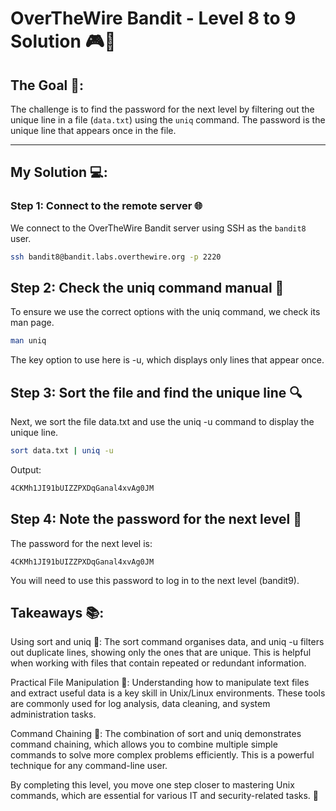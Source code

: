 # OverTheWire Bandit - Level 8 to 9 Solution 🎮🔐

## The Goal 🎯:
The challenge is to find the password for the next level by filtering out the unique line in a file (`data.txt`) using the `uniq` command. The password is the unique line that appears once in the file.

---

## My Solution 💻:

### Step 1: Connect to the remote server 🌐
We connect to the OverTheWire Bandit server using SSH as the `bandit8` user.

```bash
ssh bandit8@bandit.labs.overthewire.org -p 2220
```

## Step 2: Check the uniq command manual 📖
To ensure we use the correct options with the uniq command, we check its man page.

```bash
man uniq
```
The key option to use here is -u, which displays only lines that appear once.

## Step 3: Sort the file and find the unique line 🔍
Next, we sort the file data.txt and use the uniq -u command to display the unique line.

```bash
sort data.txt | uniq -u
```
Output:

```bash
4CKMh1JI91bUIZZPXDqGanal4xvAg0JM
```

## Step 4: Note the password for the next level 🔑
The password for the next level is:

```plaintext
4CKMh1JI91bUIZZPXDqGanal4xvAg0JM
```
You will need to use this password to log in to the next level (bandit9).

## Takeaways 📚:
Using sort and uniq 🔄: The sort command organises data, and uniq -u filters out duplicate lines, showing only the ones that are unique. This is helpful when working with files that contain repeated or redundant information.

Practical File Manipulation 🧠: Understanding how to manipulate text files and extract useful data is a key skill in Unix/Linux environments. These tools are commonly used for log analysis, data cleaning, and system administration tasks.

Command Chaining 🔗: The combination of sort and uniq demonstrates command chaining, which allows you to combine multiple simple commands to solve more complex problems efficiently. This is a powerful technique for any command-line user.

By completing this level, you move one step closer to mastering Unix commands, which are essential for various IT and security-related tasks. 🚀

